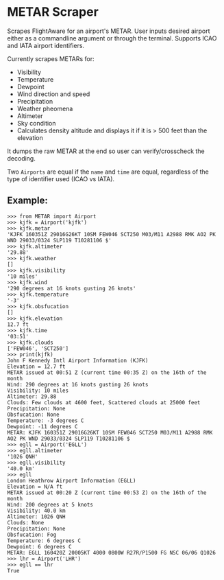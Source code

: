 # METAR Scraper
Scrapes FlightAware for an airport's METAR. User inputs desired airport either as a commandline argument or through the terminal. Supports ICAO and IATA airport identifiers.

Currently scrapes METARs for:

* Visibility
* Temperature
* Dewpoint
* Wind direction and speed
* Precipitation
* Weather pheomena
* Altimeter
* Sky condition
* Calculates density altitude and displays it if it is > 500 feet than the elevation

It dumps the raw METAR at the end so user can verify/crosscheck the decoding.

Two `Airports` are equal if the `name` and `time` are equal, regardless of the type of identifier used (ICAO vs IATA).

## Example:

    >>> from METAR import Airport
    >>> kjfk = Airport('kjfk')
    >>> kjfk.metar
    'KJFK 160351Z 29016G26KT 10SM FEW046 SCT250 M03/M11 A2988 RMK AO2 PK WND 29033/0324 SLP119 T10281106 $'
    >>> kjfk.altimeter
    '29.88'
    >>> kjfk.weather
    []
    >>> kjfk.visibility
    '10 miles'
    >>> kjfk.wind
    '290 degrees at 16 knots gusting 26 knots'
    >>> kjfk.temperature
    '-3'
    >>> kjfk.obsfucation
    []
    >>> kjfk.elevation
    12.7 ft
    >>> kjfk.time
    '03:51'
    >>> kjfk.clouds
    ['FEW046', 'SCT250']
    >>> print(kjfk)
    John F Kennedy Intl Airport Information (KJFK)
    Elevation = 12.7 ft   
    METAR issued at 00:51 Z (current time 00:35 Z) on the 16th of the month
    Wind: 290 degrees at 16 knots gusting 26 knots
    Visibility: 10 miles
    Altimeter: 29.88
    Clouds: Few clouds at 4600 feet, Scattered clouds at 25000 feet
    Precipitation: None
    Obsfucation: None
    Temperature: -3 degrees C
    Dewpoint: -11 degrees C
    METAR: KJFK 160351Z 29016G26KT 10SM FEW046 SCT250 M03/M11 A2988 RMK AO2 PK WND 29033/0324 SLP119 T10281106 $
    >>> egll = Airport('EGLL')
    >>> egll.altimeter
    '1026 QNH'
    >>> egll.visibility
    '40.0 km'
    >>> egll
    London Heathrow Airport Information (EGLL)
    Elevation = N/A ft   
    METAR issued at 00:20 Z (current time 00:53 Z) on the 16th of the month
    Wind: 200 degrees at 5 knots 
    Visibility: 40.0 km
    Altimeter: 1026 QNH
    Clouds: None
    Precipitation: None
    Obsfucation: Fog
    Temperature: 6 degrees C
    Dewpoint: 6 degrees C
    METAR: EGLL 160420Z 20005KT 4000 0800W R27R/P1500 FG NSC 06/06 Q1026
    >>> lhr = Airport('LHR')
    >>> egll == lhr
    True
